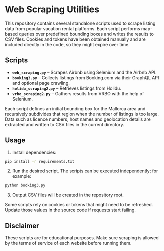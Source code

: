 # Web Scraping Utilities

This repository contains several standalone scripts used to scrape listing data from
popular vacation rental platforms. Each script performs map-based queries over
predefined bounding boxes and writes the results to CSV files. Cookies and tokens
have been obtained manually and are included directly in the code, so they might
expire over time.

## Scripts

- **`web_scraping.py`** – Scrapes Airbnb using Selenium and the Airbnb API.
- **`booking3.py`** – Collects listings from Booking.com via their GraphQL API and optional page crawling.
- **`holidu_scraping2.py`** – Retrieves listings from Holidu.
- **`vrbo_scraping2.py`** – Gathers results from VRBO with the help of Selenium.

Each script defines an initial bounding box for the Mallorca area and recursively
subdivides that region when the number of listings is too large. Data such as
licence numbers, host names and geolocation details are extracted and written to
CSV files in the current directory.

## Usage

1. Install dependencies:

```bash
pip install -r requirements.txt
```

2. Run the desired script. The scripts can be executed independently; for example:

```bash
python booking3.py
```

3. Output CSV files will be created in the repository root.

Some scripts rely on cookies or tokens that might need to be refreshed. Update
those values in the source code if requests start failing.

## Disclaimer

These scripts are for educational purposes. Make sure scraping is allowed by the
terms of service of each website before running them.

